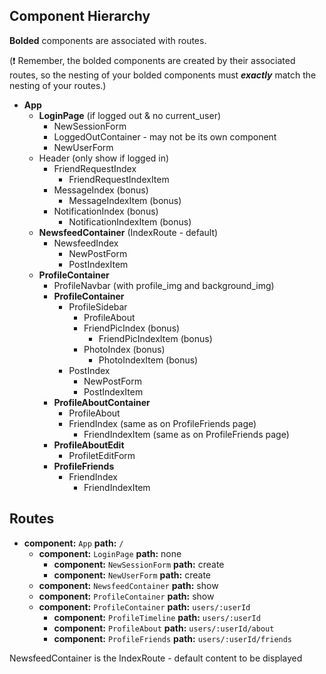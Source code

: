 ## Component Hierarchy

**Bolded** components are associated with routes.

(:exclamation: Remember, the bolded components are created by their
associated routes, so the nesting of your bolded components must
_**exactly**_ match the nesting of your routes.)

* **App**
  * **LoginPage** (if logged out & no current_user)
    * NewSessionForm
    * LoggedOutContainer - may not be its own component
    * NewUserForm
  * Header (only show if logged in)
    * FriendRequestIndex
      * FriendRequestIndexItem
    * MessageIndex (bonus)
      * MessageIndexItem (bonus)
    * NotificationIndex (bonus)
      * NotificationIndexItem (bonus)
  * **NewsfeedContainer** (IndexRoute - default)
    * NewsfeedIndex
      * NewPostForm
      * PostIndexItem
  * **ProfileContainer**
    * ProfileNavbar (with profile_img and background_img)
    * **ProfileContainer**
      * ProfileSidebar
        * ProfileAbout
        * FriendPicIndex (bonus)
          * FriendPicIndexItem (bonus)
        * PhotoIndex (bonus)
          * PhotoIndexItem (bonus)
      * PostIndex
        * NewPostForm
        * PostIndexItem
    * **ProfileAboutContainer**
      * ProfileAbout
      * FriendIndex (same as on ProfileFriends page)
        * FriendIndexItem (same as on ProfileFriends page)
    * **ProfileAboutEdit**
      * ProfiletEditForm
    * **ProfileFriends**
      * FriendIndex
        * FriendIndexItem



## Routes

* **component:** `App` **path:** `/`
  * **component:** `LoginPage` **path:** none
    * **component:** `NewSessionForm` **path:** create
    * **component:** `NewUserForm` **path:** create
  * **component:** `NewsfeedContainer` **path:** show
  * **component:** `ProfileContainer` **path:** show
  * **component:** `ProfileContainer` **path:** `users/:userId`
    * **component:** `ProfileTimeline` **path:** `users/:userId`
    * **component:** `ProfileAbout` **path:** `users/:userId/about`
    * **component:** `ProfileFriends` **path:** `users/:userId/friends`

NewsfeedContainer is the IndexRoute - default content to be displayed
